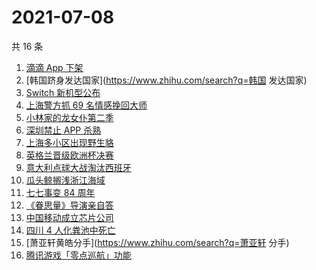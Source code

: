 # 2021-07-08

共 16 条

<!-- BEGIN -->
<!-- 最后更新时间 Thu Jul 08 2021 13:05:09 GMT+0800 (China Standard Time) -->

1. [滴滴 App 下架](https://www.zhihu.com/search?q=滴滴下架)
2. [韩国跻身发达国家](https://www.zhihu.com/search?q=韩国 发达国家)
3. [Switch 新机型公布](https://www.zhihu.com/search?q=switch)
4. [上海警方抓 69 名情感挽回大师](https://www.zhihu.com/search?q=情感挽回)
5. [小林家的龙女仆第二季](https://www.zhihu.com/search?q=小林家的龙女仆)
6. [深圳禁止 APP 杀熟](https://www.zhihu.com/search?q=大数据杀熟)
7. [上海多小区出现野生貉](https://www.zhihu.com/search?q=野生貉)
8. [英格兰晋级欧洲杯决赛](https://www.zhihu.com/search?q=英格兰队)
9. [意大利点球大战淘汰西班牙](https://www.zhihu.com/search?q=意大利队)
10. [瓜头鲸搁浅浙江海域](https://www.zhihu.com/search?q=瓜头鲸搁浅)
11. [七七事变 84 周年](https://www.zhihu.com/search?q=七七事变)
12. [《眷思量》导演亲自答](https://www.zhihu.com/search?q=眷思量)
13. [中国移动成立芯片公司](https://www.zhihu.com/search?q=中国移动)
14. [四川 4 人化粪池中死亡](https://www.zhihu.com/search?q=化粪池坠亡)
15. [萧亚轩黄皓分手](https://www.zhihu.com/search?q=萧亚轩 分手)
16. [腾讯游戏「零点巡航」功能](https://www.zhihu.com/search?q=腾讯游戏)

<!-- END -->
